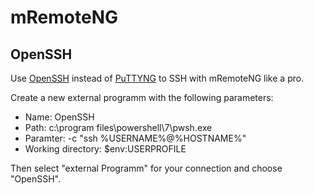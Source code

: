 # mRemoteNG

## OpenSSH

Use [OpenSSH](https://github.com/PowerShell/Win32-OpenSSH/releases) instead of [PuTTYNG](https://github.com/mRemoteNG/PuTTYNG) to SSH with mRemoteNG like a pro.

Create a new external programm with the following parameters:

- Name: OpenSSH
- Path: c:\program files\powershell\7\pwsh.exe
- Paramter: -c "ssh %USERNAME%@%HOSTNAME%"
- Working directory: $env:USERPROFILE

Then select "external Programm" for your connection and choose "OpenSSH".
